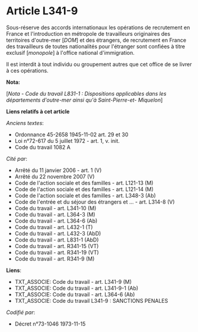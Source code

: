 # Article L341-9

Sous-réserve des accords internationaux les opérations de recrutement en France et l'introduction en métropole de
travailleurs originaires des territoires d'outre-mer [*DOM*] et des étrangers, de recrutement en France des travailleurs de
toutes nationalités pour l'étranger sont confiées à titre exclusif [*monopole*] à l'office national d'immigration.

Il est interdit à tout individu ou groupement autres que cet office de se livrer à ces opérations.

**Nota:**

[*Nota - Code du travail L831-1 : Dispositions applicables dans les départements d'outre-mer ainsi qu'à Saint-Pierre-et-
Miquelon*]

**Liens relatifs à cet article**

_Anciens textes_:

  - Ordonnance 45-2658 1945-11-02 art. 29 et 30
  - Loi n°72-617 du 5 juillet 1972 - art. 1, v. init.
  - Code du travail 1082 A

_Cité par_:

  - Arrêté du 11 janvier 2006 - art. 1 (V)
  - Arrêté du 22 novembre 2007 (V)
  - Code de l'action sociale et des familles - art. L121-13 (M)
  - Code de l'action sociale et des familles - art. L121-14 (M)
  - Code de l'action sociale et des familles - art. L348-3 (Ab)
  - Code de l'entrée et du séjour des étrangers et ... - art. L314-8 (V)
  - Code du travail - art. L341-10 (M)
  - Code du travail - art. L364-3 (M)
  - Code du travail - art. L364-6 (Ab)
  - Code du travail - art. L432-1 (T)
  - Code du travail - art. L432-3 (AbD)
  - Code du travail - art. L831-1 (AbD)
  - Code du travail - art. R341-15 (VT)
  - Code du travail - art. R341-19 (VT)
  - Code du travail - art. R341-9 (M)

**Liens**:

  - TXT_ASSOCIE: Code du travail - art. L341-9 (M)
  - TXT_ASSOCIE: Code du travail - art. L341-9-1 (Ab)
  - TXT_ASSOCIE: Code du travail - art. L364-6 (Ab)
  - TXT_ASSOCIE: Code du travail L341-9 : SANCTIONS PENALES

_Codifié par_:

  - Décret n°73-1046 1973-11-15
